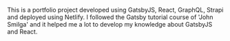 This is a portfolio project developed using GatsbyJS, React, GraphQL, Strapi and deployed using Netlify.
I followed the Gatsby tutorial course of 'John Smilga' and it helped me a lot to develop my knowledge about GatsbyJS and React.